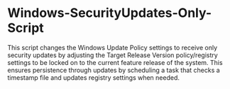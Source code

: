 # Windows-SecurityUpdates-Only-Script
This script changes the Windows Update Policy settings to receive only security updates by adjusting the Target Release Version policy/registry settings to be locked on to the current feature release of the system. This ensures persistence through updates by scheduling a task that checks a timestamp file and updates registry settings when needed.
